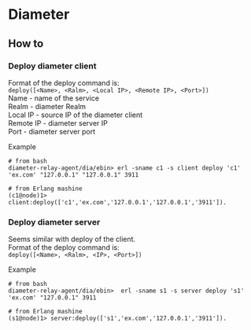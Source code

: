 # Diameter

## How to

### Deploy diameter client

Format of the deploy command is:   
```deploy([<Name>, <Ralm>, <Local IP>, <Remote IP>, <Port>])```   
    Name - name of the service   
    Realm - diameter Realm   
    Local IP - source IP of the diameter client   
    Remote IP - diameter server IP   
    Port - diameter server port   
    
Example
```
# from bash
diameter-relay-agent/dia/ebin> erl -sname c1 -s client deploy 'c1' 'ex.com' "127.0.0.1" "127.0.0.1" 3911

# from Erlang mashine
(c1@node)1> client:deploy(['c1','ex.com','127.0.0.1','127.0.0.1','3911']).
```

### Deploy diameter server

Seems similar with  deploy of the client.   
Format of the deploy command is:   
```deploy([<Name>, <Ralm>, <IP>, <Port>])```

Example
```
# from bash
diameter-relay-agent/dia/ebin>  erl -sname s1 -s server deploy 's1' 'ex.com' "127.0.0.1" 3911

# from Erlang mashine
(s1@node)1> server:deploy(['s1','ex.com','127.0.0.1','3911']).
```

